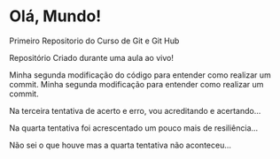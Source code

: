 # Olá, Mundo!
 Primeiro Repositorio do Curso de Git e Git Hub

Repositório Criado durante uma aula ao vivo!

Minha segunda modificação do código para entender como realizar um commit.
Minha segunda modificação para entender como realizar um commit.

Na terceira tentativa de acerto e erro, vou acreditando e acertando...

Na quarta tentativa foi acrescentado um pouco mais de resiliência...

Não sei o que houve mas a quarta tentativa não aconteceu...